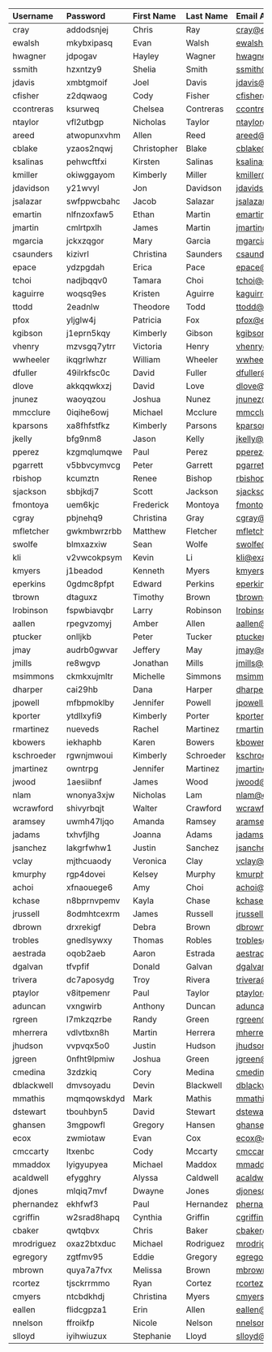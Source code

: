 | Username   | Password    | First Name   | Last Name   | Email Address          |
|:-----------|:------------|:-------------|:------------|:-----------------------|
| cray       | addodsnjej  | Chris        | Ray         | cray@example.com       |
| ewalsh     | mkybxipasq  | Evan         | Walsh       | ewalsh@example.com     |
| hwagner    | jdpogav     | Hayley       | Wagner      | hwagner@example.com    |
| ssmith     | hzxntzy9    | Shelia       | Smith       | ssmith@example.com     |
| jdavis     | xmbtgmoif   | Joel         | Davis       | jdavis@example.com     |
| cfisher    | z2dqwaog    | Cody         | Fisher      | cfisher@example.com    |
| ccontreras | ksurweq     | Chelsea      | Contreras   | ccontreras@example.com |
| ntaylor    | vfl2utbgp   | Nicholas     | Taylor      | ntaylor@example.com    |
| areed      | atwopunxvhm | Allen        | Reed        | areed@example.com      |
| cblake     | yzaos2nqwj  | Christopher  | Blake       | cblake@example.com     |
| ksalinas   | pehwcftfxi  | Kirsten      | Salinas     | ksalinas@example.com   |
| kmiller    | okiwggayom  | Kimberly     | Miller      | kmiller@example.com    |
| jdavidson  | y21wvyl     | Jon          | Davidson    | jdavidson@example.com  |
| jsalazar   | swfppwcbahc | Jacob        | Salazar     | jsalazar@example.com   |
| emartin    | nlfnzoxfaw5 | Ethan        | Martin      | emartin@example.com    |
| jmartin    | cmlrtpxlh   | James        | Martin      | jmartin@example.com    |
| mgarcia    | jckxzqgor   | Mary         | Garcia      | mgarcia@example.com    |
| csaunders  | kizivrl     | Christina    | Saunders    | csaunders@example.com  |
| epace      | ydzpgdah    | Erica        | Pace        | epace@example.com      |
| tchoi      | nadjbqqv0   | Tamara       | Choi        | tchoi@example.com      |
| kaguirre   | woqsq9es    | Kristen      | Aguirre     | kaguirre@example.com   |
| ttodd      | 2eadnlw     | Theodore     | Todd        | ttodd@example.com      |
| pfox       | yljglw4j    | Patricia     | Fox         | pfox@example.com       |
| kgibson    | j1eprn5kqy  | Kimberly     | Gibson      | kgibson@example.com    |
| vhenry     | mzvsgq7ytrr | Victoria     | Henry       | vhenry@example.com     |
| wwheeler   | ikqgrlwhzr  | William      | Wheeler     | wwheeler@example.com   |
| dfuller    | 49ilrkfsc0c | David        | Fuller      | dfuller@example.com    |
| dlove      | akkqqwkxzj  | David        | Love        | dlove@example.com      |
| jnunez     | waoyqzou    | Joshua       | Nunez       | jnunez@example.com     |
| mmcclure   | 0iqihe6owj  | Michael      | Mcclure     | mmcclure@example.com   |
| kparsons   | xa8fhfstfkz | Kimberly     | Parsons     | kparsons@example.com   |
| jkelly     | bfg9nm8     | Jason        | Kelly       | jkelly@example.com     |
| pperez     | kzgmqlumqwe | Paul         | Perez       | pperez@example.com     |
| pgarrett   | v5bbvcymvcg | Peter        | Garrett     | pgarrett@example.com   |
| rbishop    | kcumztn     | Renee        | Bishop      | rbishop@example.com    |
| sjackson   | sbbjkdj7    | Scott        | Jackson     | sjackson@example.com   |
| fmontoya   | uem6kjc     | Frederick    | Montoya     | fmontoya@example.com   |
| cgray      | pbjnehq9    | Christina    | Gray        | cgray@example.com      |
| mfletcher  | gwkmbwrzrbb | Matthew      | Fletcher    | mfletcher@example.com  |
| swolfe     | blmxazxiw   | Sean         | Wolfe       | swolfe@example.com     |
| kli        | v2vwcokpsym | Kevin        | Li          | kli@example.com        |
| kmyers     | j1beadod    | Kenneth      | Myers       | kmyers@example.com     |
| eperkins   | 0gdmc8pfpt  | Edward       | Perkins     | eperkins@example.com   |
| tbrown     | dtaguxz     | Timothy      | Brown       | tbrown@example.com     |
| lrobinson  | fspwbiavqbr | Larry        | Robinson    | lrobinson@example.com  |
| aallen     | rpegvzomyj  | Amber        | Allen       | aallen@example.com     |
| ptucker    | onlljkb     | Peter        | Tucker      | ptucker@example.com    |
| jmay       | audrb0gwvar | Jeffery      | May         | jmay@example.com       |
| jmills     | re8wgvp     | Jonathan     | Mills       | jmills@example.com     |
| msimmons   | ckmkxujmltr | Michelle     | Simmons     | msimmons@example.com   |
| dharper    | cai29hb     | Dana         | Harper      | dharper@example.com    |
| jpowell    | mfbpmoklby  | Jennifer     | Powell      | jpowell@example.com    |
| kporter    | ytdllxyfi9  | Kimberly     | Porter      | kporter@example.com    |
| rmartinez  | nueveds     | Rachel       | Martinez    | rmartinez@example.com  |
| kbowers    | iekhaphb    | Karen        | Bowers      | kbowers@example.com    |
| kschroeder | rgwnjmwoui  | Kimberly     | Schroeder   | kschroeder@example.com |
| jmartinez  | owntrpg     | Jennifer     | Martinez    | jmartinez@example.com  |
| jwood      | 1aesiibnf   | James        | Wood        | jwood@example.com      |
| nlam       | wnonya3xjw  | Nicholas     | Lam         | nlam@example.com       |
| wcrawford  | shivyrbqjt  | Walter       | Crawford    | wcrawford@example.com  |
| aramsey    | uwmh47ljqo  | Amanda       | Ramsey      | aramsey@example.com    |
| jadams     | txhvfjlhg   | Joanna       | Adams       | jadams@example.com     |
| jsanchez   | lakgrfwhw1  | Justin       | Sanchez     | jsanchez@example.com   |
| vclay      | mjthcuaody  | Veronica     | Clay        | vclay@example.com      |
| kmurphy    | rgp4dovei   | Kelsey       | Murphy      | kmurphy@example.com    |
| achoi      | xfnaouege6  | Amy          | Choi        | achoi@example.com      |
| kchase     | n8bprnvpemv | Kayla        | Chase       | kchase@example.com     |
| jrussell   | 8odmhtcexrm | James        | Russell     | jrussell@example.com   |
| dbrown     | drxrekigf   | Debra        | Brown       | dbrown@example.com     |
| trobles    | gnedlsywxy  | Thomas       | Robles      | trobles@example.com    |
| aestrada   | oqob2aeb    | Aaron        | Estrada     | aestrada@example.com   |
| dgalvan    | tfvpfif     | Donald       | Galvan      | dgalvan@example.com    |
| trivera    | dc7aposydg  | Troy         | Rivera      | trivera@example.com    |
| ptaylor    | v8itpemenr  | Paul         | Taylor      | ptaylor@example.com    |
| aduncan    | vxngwirb    | Anthony      | Duncan      | aduncan@example.com    |
| rgreen     | l7mkzqzrbe  | Randy        | Green       | rgreen@example.com     |
| mherrera   | vdlvtbxn8h  | Martin       | Herrera     | mherrera@example.com   |
| jhudson    | vvpvqx5o0   | Justin       | Hudson      | jhudson@example.com    |
| jgreen     | 0nfht9lpmiw | Joshua       | Green       | jgreen@example.com     |
| cmedina    | 3zdzkiq     | Cory         | Medina      | cmedina@example.com    |
| dblackwell | dmvsoyadu   | Devin        | Blackwell   | dblackwell@example.com |
| mmathis    | mqmqowskdyd | Mark         | Mathis      | mmathis@example.com    |
| dstewart   | tbouhbyn5   | David        | Stewart     | dstewart@example.com   |
| ghansen    | 3mgpowfl    | Gregory      | Hansen      | ghansen@example.com    |
| ecox       | zwmiotaw    | Evan         | Cox         | ecox@example.com       |
| cmccarty   | ltxenbc     | Cody         | Mccarty     | cmccarty@example.com   |
| mmaddox    | lyigyupyea  | Michael      | Maddox      | mmaddox@example.com    |
| acaldwell  | efygghry    | Alyssa       | Caldwell    | acaldwell@example.com  |
| djones     | mlqiq7mvf   | Dwayne       | Jones       | djones@example.com     |
| phernandez | ekhfwf3     | Paul         | Hernandez   | phernandez@example.com |
| cgriffin   | w2srad8hapq | Cynthia      | Griffin     | cgriffin@example.com   |
| cbaker     | qwtqbvx     | Chris        | Baker       | cbaker@example.com     |
| mrodriguez | oxaz2btxduc | Michael      | Rodriguez   | mrodriguez@example.com |
| egregory   | zgtfmv95    | Eddie        | Gregory     | egregory@example.com   |
| mbrown     | quya7a7fvx  | Melissa      | Brown       | mbrown@example.com     |
| rcortez    | tjsckrrmmo  | Ryan         | Cortez      | rcortez@example.com    |
| cmyers     | ntcbdkhdj   | Christina    | Myers       | cmyers@example.com     |
| eallen     | flidcgpza1  | Erin         | Allen       | eallen@example.com     |
| nnelson    | ffroikfp    | Nicole       | Nelson      | nnelson@example.com    |
| slloyd     | iyihwiuzux  | Stephanie    | Lloyd       | slloyd@example.com     |